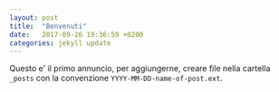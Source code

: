```yaml
---
layout: post
title:  "Benvenuti"
date:   2017-09-26 19:36:59 +0200
categories: jekyll update
---
```


Questo e' il primo annuncio,
per aggiungerne, creare file nella cartella `_posts` con la convenzione `YYYY-MM-DD-name-of-post.ext`.

